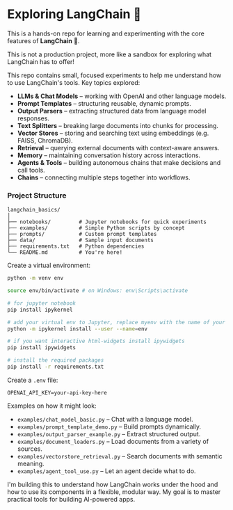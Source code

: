 # Exploring LangChain 🦜 


This is a hands-on repo for learning and experimenting with the core features of **LangChain** 🦜.

This is not a production project, more like a sandbox for exploring what LangChain has to offer!

This repo contains small, focused experiments to help me understand how to use LangChain's tools. Key topics explored:

- **LLMs & Chat Models** – working with OpenAI and other language models.
- **Prompt Templates** – structuring reusable, dynamic prompts.
- **Output Parsers** – extracting structured data from language model responses.
- **Text Splitters** – breaking large documents into chunks for processing.
- **Vector Stores** – storing and searching text using embeddings (e.g. FAISS, ChromaDB).
- **Retrieval** – querying external documents with context-aware answers.
- **Memory** – maintaining conversation history across interactions.
- **Agents & Tools** – building autonomous chains that make decisions and call tools.
- **Chains** – connecting multiple steps together into workflows.

### Project Structure

```
langchain_basics/
│
├── notebooks/         # Jupyter notebooks for quick experiments
├── examples/          # Simple Python scripts by concept
├── prompts/           # Custom prompt templates
├── data/              # Sample input documents
├── requirements.txt   # Python dependencies
└── README.md          # You're here!
```

Create a virtual environment:

```bash
python -m venv env

source env/bin/activate # on Windows: env\Scripts\activate

# for jupyter notebook
pip install ipykernel

# add your virtual env to Jupyter, replace myenv with the name of your venv
python -m ipykernel install --user --name=env

# if you want interactive html-widgets install ipywidgets
pip install ipywidgets

# install the required packages
pip install -r requirements.txt
```

Create a `.env` file:

```env
OPENAI_API_KEY=your-api-key-here
```

Examples on how it might look:

* `examples/chat_model_basic.py` – Chat with a language model.
* `examples/prompt_template_demo.py` – Build prompts dynamically.
* `examples/output_parser_example.py` – Extract structured output.
* `examples/document_loaders.py` – Load documents from a variety of sources.
* `examples/vectorstore_retrieval.py` – Search documents with semantic meaning.
* `examples/agent_tool_use.py` – Let an agent decide what to do.

I'm building this to understand how LangChain works under the hood and how to use its components in a flexible, modular way. My goal is to master practical tools for building AI-powered apps.